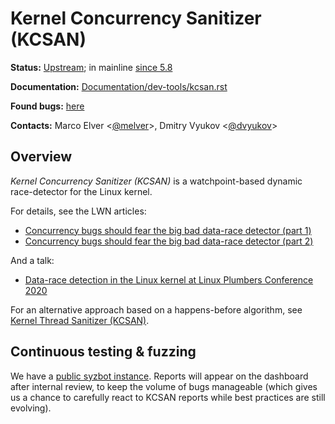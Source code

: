 Kernel Concurrency Sanitizer (KCSAN)
====================================

**Status:** [Upstream](https://git.kernel.org/pub/scm/linux/kernel/git/torvalds/linux.git/log/kernel/kcsan); in mainline [since 5.8](https://git.kernel.org/pub/scm/linux/kernel/git/torvalds/linux.git/commit/?id=dfd402a4c4baae42398ce9180ff424d589b8bffc)

**Documentation:** [Documentation/dev-tools/kcsan.rst](https://www.kernel.org/doc/html/latest/dev-tools/kcsan.html)

**Found bugs:** [here](/kcsan/FOUND_BUGS.md)

**Contacts:** Marco Elver <[@melver](https://github.com/melver)>, Dmitry Vyukov <[@dvyukov](https://github.com/dvyukov)>

## Overview

*Kernel Concurrency Sanitizer (KCSAN)* is a watchpoint-based dynamic race-detector for the Linux kernel.

For details, see the LWN articles:

* [Concurrency bugs should fear the big bad data-race detector (part 1)](https://lwn.net/Articles/816850/)
* [Concurrency bugs should fear the big bad data-race detector (part 2)](https://lwn.net/Articles/816854/)

And a talk:

* [Data-race detection in the Linux kernel at Linux Plumbers Conference 2020](/kcsan/LPC2020-KCSAN.pdf)

For an alternative approach based on a happens-before algorithm, see [Kernel Thread Sanitizer (KCSAN)](/KTSAN.md).

## Continuous testing & fuzzing

We have a [public syzbot instance](https://syzkaller.appspot.com/upstream?manager=ci2-upstream-kcsan-gce). Reports will appear on the dashboard after internal review, to keep the volume of bugs manageable (which gives us a chance to carefully react to KCSAN reports while best practices are still evolving).
